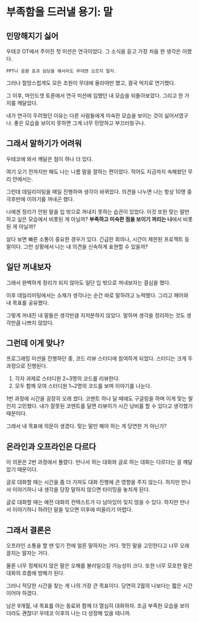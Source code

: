 # 부족함을 드러낼 용기: 말

## 민망해지기 싫어
우테코 OT에서 주어진 첫 미션은 연극이었다.
그 소식을 듣고 가장 처음 한 생각은 이랬다.

`PPT나 음향 효과 담당을 해서라도 무대엔 오르지 말자.`

그러나 절망스럽게도 모든 조원이 무대에 올라야만 했고, 결국 억지로 연기했다.

그 이후, 마인드셋 토론에서 연극 미션에 임했던 내 모습을 되돌아보았다. 
그리고 한 가지를 깨달았다.

내가 연극이 두려웠던 이유는 다른 사람들에게 미숙한 모습을 보이는 것이 싫어서였구나. 
좋은 모습을 보이지 못하면 그게 너무 민망하고 부끄러웠구나.

## 그래서 말하기가 어려워
우테코에 와서 깨달은 점이 하나 더 있다.

여기 오기 전까지만 해도 나는 나름 말을 잘하는 편이었다.
적어도 지금까지 속해왔던 무리 안에서는.

그런데 데일리미팅을 매일 진행하며 생각이 바뀌었다.
의견을 나누면 나는 항상 10명 중 극후반에 이야기를 꺼내곤 했다.

나에겐 정리가 안된 말을 입 밖으로 꺼내지 못하는 습관이 있었다.
이것 또한 맞는 말만 하고 싶은 모습에서 비롯된 게 아닐까?
**부족하고 미숙한 점을 보이기 꺼리는 나**에서 비롯된 게 아닐까?

살다 보면 빠른 소통이 중요한 경우가 있다.
긴급한 회의나, 시간이 제한된 프로젝트 등 말이다.
그런 상황에서 나는 내 의견을 신속하게 표현할 수 있을까?

## 일단 꺼내보자
그래서 완벽하게 정리가 되지 않아도 일단 입 밖으로 꺼내보자는 결심을 했다.

이후 데일리미팅에서는 소재가 생각나는 순간 바로 말하려고 노력했다.
그리고 페어와 내 목표를 공유했다.

그렇게 꺼내진 내 말들은 생각만큼 지저분하지 않았다.
말하며 생각을 정리하는 것도 생각만큼 나쁘지 않았다.

## 그런데 이게 맞나?
프로그래밍 미션을 진행하던 중, 코드 리뷰 스터디에 참여하게 되었다.
스터디는 크게 두 과정으로 진행된다.

1. 각자 과제로 스터디원 2~3명의 코드를 리뷰한다.
2. 모두 함께 모여 스터디원 1~2명의 코드를 보며 이야기를 나눈다.

1번 과정에 시간을 굉장히 오래 썼다.
코멘트 하나 달 때에도 구글링을 하며 이게 맞는 말인지 고민했다.
내가 잘못된 코멘트를 달면 리뷰이가 시간 낭비를 할 수 있다고 생각했기 때문이다.

그래서 내 목표에 의문이 생겼다.
맞는 말만 해야 하는 게 당연한 거 아닌가?

## 온라인과 오프라인은 다르다
이 의문은 2번 과정에서 풀렸다.
만나서 하는 대화와 글로 하는 대화는 다르다는 걸 깨달았기 때문이다.

글로 대화할 때는 시간을 좀 더 가져도 대화 진행에 큰 영향을 주지 않는다.
하지만 만나서 이야기하니 내 생각을 당장 말하지 않으면 타이밍을 놓치게 된다.

글로 대화할 때는 예전 대화의 컨텍스트가 다 남아있어 잊지 않을 수 있다.
하지만 만나서 이야기하니 하려던 말을 잊으면 이후에 떠올리기 어렵다.

## 그래서 결론은
오프라인 소통을 할 땐 잊기 전에 얼른 말하자는 거다.
멋진 말을 고민한다고 너무 오래 끌지는 말자는 거다.

물론 너무 정제되지 않은 말은 오해를 불러일으킬 가능성이 크다.
또한 너무 모호한 말은 대화의 흐름에 방해가 된다.

그러니 적당한 시간을 찾는 게 나의 가장 큰 목표이다.
당연히 2월의 나보다는 짧은 시간이어야 하겠다.

남은 9개월, 내 목표를 아는 동료와 함께 더 열심히 대화하자.
조금 부족한 모습을 보이더라도 괜찮다!
우테코 이후의 나는 더 성장해 있을 테니까.
